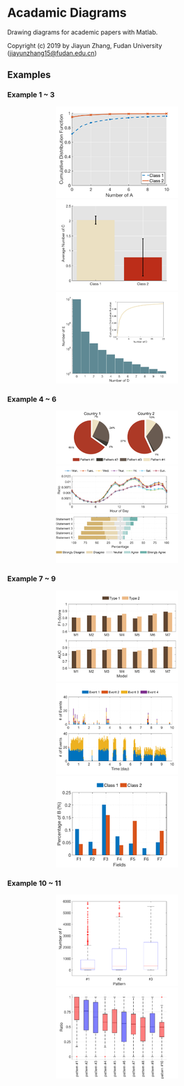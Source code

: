 # Acadamic Diagrams
Drawing diagrams for academic papers with Matlab.

Copyright (c) 2019 by Jiayun Zhang, Fudan University (jiayunzhang15@fudan.edu.cn)

## Examples
### Example 1 ~ 3
<div align=center>
    <img src="https://github.com/jiayunz/Academic_Diagrams/blob/master/figures/example_1.png"  width="280">
    <img src="https://github.com/jiayunz/Academic_Diagrams/blob/master/figures/example_2.png" width="280">
    <img src="https://github.com/jiayunz/Academic_Diagrams/blob/master/figures/example_3.png" width="280"/>
</div>

### Example 4 ~ 6
<div align=center>
    <img src="https://github.com/jiayunz/Academic_Diagrams/blob/master/figures/example_4.png"  width="280">
    <img src="https://github.com/jiayunz/Academic_Diagrams/blob/master/figures/example_5.png" width="280">
    <img src="https://github.com/jiayunz/Academic_Diagrams/blob/master/figures/example_6.png" width="280"/>
</div>

### Example 7 ~ 9
<div align=center>
    <img src="https://github.com/jiayunz/Academic_Diagrams/blob/master/figures/example_7.png"  width="280">
    <img src="https://github.com/jiayunz/Academic_Diagrams/blob/master/figures/example_8.png" width="280">
    <img src="https://github.com/jiayunz/Academic_Diagrams/blob/master/figures/example_9.png" width="280"/>
</div>

### Example 10 ~ 11
<div align=center>
    <img src="https://github.com/jiayunz/Academic_Diagrams/blob/master/figures/example_10.png"  width="280">
    <img src="https://github.com/jiayunz/Academic_Diagrams/blob/master/figures/example_11.png" width="280"/>
</div>